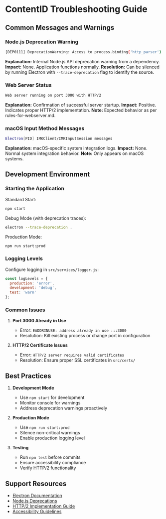 # ContentID Troubleshooting Guide

## Common Messages and Warnings

### Node.js Deprecation Warning

```bash
[DEP0111] DeprecationWarning: Access to process.binding('http_parser') is deprecated.
```

**Explanation:** Internal Node.js API deprecation warning from a dependency.
**Impact:** None. Application functions normally.
**Resolution:** Can be silenced by running Electron with `--trace-deprecation` flag to identify the source.

### Web Server Status

```bash
Web server running on port 3000 with HTTP/2
```

**Explanation:** Confirmation of successful server startup.
**Impact:** Positive. Indicates proper HTTP/2 implementation.
**Note:** Expected behavior as per rules-for-webserver.md.

### macOS Input Method Messages

```bash
Electron[PID] IMKClient/IMKInputSession messages
```

**Explanation:** macOS-specific system integration logs.
**Impact:** None. Normal system integration behavior.
**Note:** Only appears on macOS systems.


## Development Environment

### Starting the Application

Standard Start:

```bash
npm start
```
Debug Mode (with deprecation traces):

```bash
electron --trace-deprecation .
```
Production Mode:

```bash
npm run start:prod
```

### Logging Levels

Configure logging in `src/services/logger.js`:

```javascript
const logLevels = {
  production: 'error',
  development: 'debug',
  test: 'warn'
};
```

### Common Issues

1. **Port 3000 Already in Use**
   - Error: `EADDRINUSE: address already in use :::3000`
   - Resolution: Kill existing process or change port in configuration

2. **HTTP/2 Certificate Issues**
   - Error: `HTTP/2 server requires valid certificates`
   - Resolution: Ensure proper SSL certificates in `src/certs/`
## Best Practices

1. **Development Mode**
   - Use `npm start` for development
   - Monitor console for warnings
   - Address deprecation warnings proactively

2. **Production Mode**
   - Use `npm run start:prod`
   - Silence non-critical warnings
   - Enable production logging level

3. **Testing**
   - Run `npm test` before commits
   - Ensure accessibility compliance
   - Verify HTTP/2 functionality

## Support Resources

- [Electron Documentation](https://www.electronjs.org/docs)
- [Node.js Deprecations](https://nodejs.org/api/deprecations.html)
- [HTTP/2 Implementation Guide](./rules-for-webserver.md)
- [Accessibility Guidelines](./webpage-rules.md)
